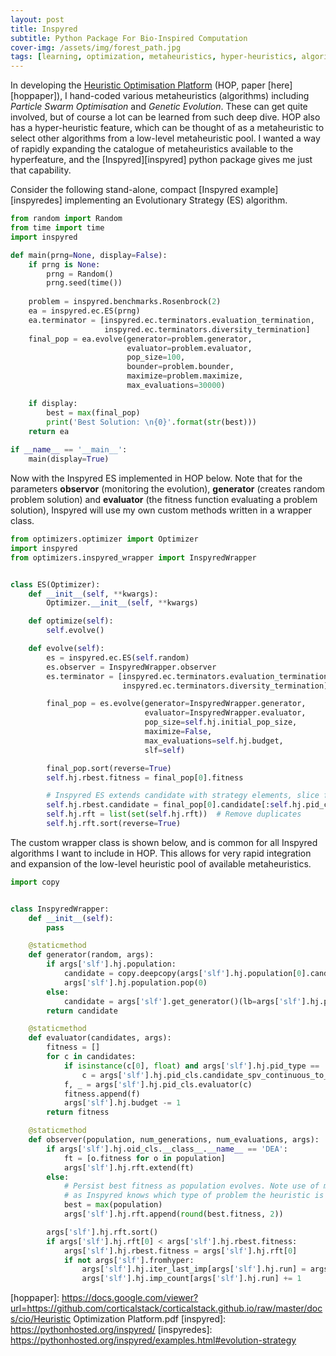 ```yaml
---
layout: post
title: Inspyred 
subtitle: Python Package For Bio-Inspired Computation
cover-img: /assets/img/forest_path.jpg
tags: [learning, optimization, metaheuristics, hyper-heuristics, algorithm]
---
```

In developing the [Heuristic Optimisation Platform][hopgit] (HOP, paper [here][hoppaper]), I hand-coded various metaheuristics 
(algorithms) including *Particle Swarm Optimisation* and *Genetic Evolution*. These can get quite involved, but of course a 
lot can be learned from such deep dive. HOP also has a hyper-heuristic feature, which can be thought of as a metaheuristic 
to select other algorithms from a low-level metaheuristic pool. I wanted a way of rapidly expanding the catalogue of 
metaheuristics available to the hyperfeature, and the [Inspyred][inspyred] python package gives me just that capability.

Consider the following stand-alone, compact [Inspyred example][inspyredes] implementing an Evolutionary Strategy (ES) 
algorithm. 
````python
from random import Random
from time import time
import inspyred

def main(prng=None, display=False):    
    if prng is None:
        prng = Random()
        prng.seed(time()) 
        
    problem = inspyred.benchmarks.Rosenbrock(2)
    ea = inspyred.ec.ES(prng)
    ea.terminator = [inspyred.ec.terminators.evaluation_termination, 
                     inspyred.ec.terminators.diversity_termination]
    final_pop = ea.evolve(generator=problem.generator, 
                          evaluator=problem.evaluator, 
                          pop_size=100, 
                          bounder=problem.bounder,
                          maximize=problem.maximize,
                          max_evaluations=30000)

    if display:
        best = max(final_pop)
        print('Best Solution: \n{0}'.format(str(best)))
    return ea
            
if __name__ == '__main__':
    main(display=True)
````      


Now with the Inspyred ES implemented in HOP below. Note that for the parameters **observor** (monitoring the evolution), 
**generator** (creates random problem solution) and **evaluator** (the fitness function evaluating a problem solution), 
Inspyred will use my own custom methods written in a wrapper class.
````python
from optimizers.optimizer import Optimizer
import inspyred
from optimizers.inspyred_wrapper import InspyredWrapper


class ES(Optimizer):
    def __init__(self, **kwargs):
        Optimizer.__init__(self, **kwargs)

    def optimize(self):
        self.evolve()

    def evolve(self):
        es = inspyred.ec.ES(self.random)
        es.observer = InspyredWrapper.observer
        es.terminator = [inspyred.ec.terminators.evaluation_termination,
                         inspyred.ec.terminators.diversity_termination]

        final_pop = es.evolve(generator=InspyredWrapper.generator,
                              evaluator=InspyredWrapper.evaluator,
                              pop_size=self.hj.initial_pop_size,
                              maximize=False,
                              max_evaluations=self.hj.budget,
                              slf=self)

        final_pop.sort(reverse=True)
        self.hj.rbest.fitness = final_pop[0].fitness

        # Inspyred ES extends candidate with strategy elements, slice for actual solution cand. associated with fitness
        self.hj.rbest.candidate = final_pop[0].candidate[:self.hj.pid_cls.n]
        self.hj.rft = list(set(self.hj.rft))  # Remove duplicates
        self.hj.rft.sort(reverse=True)
````


The custom wrapper class is shown below, and is common for all Inspyred algorithms I want to include in HOP. This allows 
for very rapid integration and expansion of the low-level heuristic pool of available metaheuristics. 
````python
import copy


class InspyredWrapper:
    def __init__(self):
        pass

    @staticmethod
    def generator(random, args):
        if args['slf'].hj.population:
            candidate = copy.deepcopy(args['slf'].hj.population[0].candidate)
            args['slf'].hj.population.pop(0)
        else:
            candidate = args['slf'].get_generator()(lb=args['slf'].hj.pid_lb, ub=args['slf'].hj.pid_ub)
        return candidate

    @staticmethod
    def evaluator(candidates, args):
        fitness = []
        for c in candidates:
            if isinstance(c[0], float) and args['slf'].hj.pid_type == 'combinatorial':
                c = args['slf'].hj.pid_cls.candidate_spv_continuous_to_discrete(c)
            f, _ = args['slf'].hj.pid_cls.evaluator(c)
            fitness.append(f)
            args['slf'].hj.budget -= 1
        return fitness

    @staticmethod
    def observer(population, num_generations, num_evaluations, args):
        if args['slf'].hj.oid_cls.__class__.__name__ == 'DEA':
            ft = [o.fitness for o in population]
            args['slf'].hj.rft.extend(ft)
        else:
            # Persist best fitness as population evolves. Note use of max is correct irrespective of max or min problem,
            # as Inspyred knows which type of problem the heuristic is instantiated with
            best = max(population)
            args['slf'].hj.rft.append(round(best.fitness, 2))

        args['slf'].hj.rft.sort()
        if args['slf'].hj.rft[0] < args['slf'].hj.rbest.fitness:
            args['slf'].hj.rbest.fitness = args['slf'].hj.rft[0]
            if not args['slf'].fromhyper:
                args['slf'].hj.iter_last_imp[args['slf'].hj.run] = args['slf'].hj.budget_total - args['slf'].hj.budget
                args['slf'].hj.imp_count[args['slf'].hj.run] += 1
````

[hopgit]: https://github.com/corticalstack/heuristic-optimization-platform  
[hoppaper]: https://docs.google.com/viewer?url=https://github.com/corticalstack/corticalstack.github.io/raw/master/docs/cio/Heuristic Optimization Platform.pdf
[inspyred]: https://pythonhosted.org/inspyred/
[inspyredes]: https://pythonhosted.org/inspyred/examples.html#evolution-strategy
